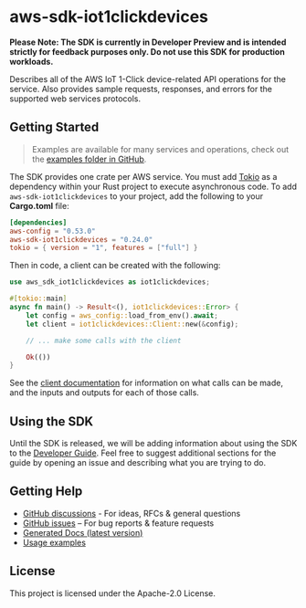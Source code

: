 # aws-sdk-iot1clickdevices

**Please Note: The SDK is currently in Developer Preview and is intended strictly for
feedback purposes only. Do not use this SDK for production workloads.**

Describes all of the AWS IoT 1-Click device-related API operations for the service. Also provides sample requests, responses, and errors for the supported web services protocols.

## Getting Started

> Examples are available for many services and operations, check out the
> [examples folder in GitHub](https://github.com/awslabs/aws-sdk-rust/tree/main/examples).

The SDK provides one crate per AWS service. You must add [Tokio](https://crates.io/crates/tokio)
as a dependency within your Rust project to execute asynchronous code. To add `aws-sdk-iot1clickdevices` to
your project, add the following to your **Cargo.toml** file:

```toml
[dependencies]
aws-config = "0.53.0"
aws-sdk-iot1clickdevices = "0.24.0"
tokio = { version = "1", features = ["full"] }
```

Then in code, a client can be created with the following:

```rust
use aws_sdk_iot1clickdevices as iot1clickdevices;

#[tokio::main]
async fn main() -> Result<(), iot1clickdevices::Error> {
    let config = aws_config::load_from_env().await;
    let client = iot1clickdevices::Client::new(&config);

    // ... make some calls with the client

    Ok(())
}
```

See the [client documentation](https://docs.rs/aws-sdk-iot1clickdevices/latest/aws_sdk_iot1clickdevices/client/struct.Client.html)
for information on what calls can be made, and the inputs and outputs for each of those calls.

## Using the SDK

Until the SDK is released, we will be adding information about using the SDK to the
[Developer Guide](https://docs.aws.amazon.com/sdk-for-rust/latest/dg/welcome.html). Feel free to suggest
additional sections for the guide by opening an issue and describing what you are trying to do.

## Getting Help

* [GitHub discussions](https://github.com/awslabs/aws-sdk-rust/discussions) - For ideas, RFCs & general questions
* [GitHub issues](https://github.com/awslabs/aws-sdk-rust/issues/new/choose) – For bug reports & feature requests
* [Generated Docs (latest version)](https://awslabs.github.io/aws-sdk-rust/)
* [Usage examples](https://github.com/awslabs/aws-sdk-rust/tree/main/examples)

## License

This project is licensed under the Apache-2.0 License.


